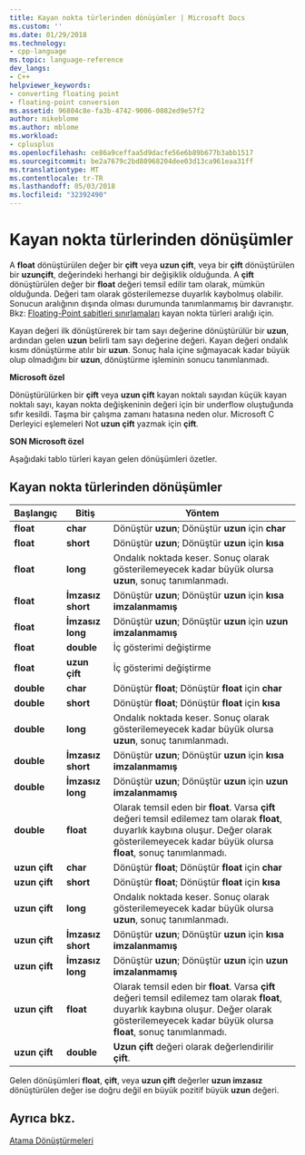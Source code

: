 ```yaml
---
title: Kayan nokta türlerinden dönüşümler | Microsoft Docs
ms.custom: ''
ms.date: 01/29/2018
ms.technology:
- cpp-language
ms.topic: language-reference
dev_langs:
- C++
helpviewer_keywords:
- converting floating point
- floating-point conversion
ms.assetid: 96804c8e-fa3b-4742-9006-0082ed9e57f2
author: mikeblome
ms.author: mblome
ms.workload:
- cplusplus
ms.openlocfilehash: ce86a9ceffaa5d9dacfe56e6b89b677b3abb1517
ms.sourcegitcommit: be2a7679c2bd80968204dee03d13ca961eaa31ff
ms.translationtype: MT
ms.contentlocale: tr-TR
ms.lasthandoff: 05/03/2018
ms.locfileid: "32392490"
---
```

# <a name="conversions-from-floating-point-types"></a>Kayan nokta türlerinden dönüşümler

A **float** dönüştürülen değer bir **çift** veya **uzun çift**, veya bir **çift** dönüştürülen bir **uzunçift**, değerindeki herhangi bir değişiklik olduğunda. A **çift** dönüştürülen değer bir **float** değeri temsil edilir tam olarak, mümkün olduğunda. Değeri tam olarak gösterilemezse duyarlık kaybolmuş olabilir. Sonucun aralığının dışında olması durumunda tanımlanmamış bir davranıştır. Bkz: [Floating-Point sabitleri sınırlamaları](../c-language/limits-on-floating-point-constants.md) kayan nokta türleri aralığı için.

Kayan değeri ilk dönüştürerek bir tam sayı değerine dönüştürülür bir **uzun**, ardından gelen **uzun** belirli tam sayı değerine değeri. Kayan değeri ondalık kısmı dönüştürme atılır bir **uzun**. Sonuç hala içine sığmayacak kadar büyük olup olmadığını bir **uzun**, dönüştürme işleminin sonucu tanımlanmadı.

**Microsoft özel**

Dönüştürülürken bir **çift** veya **uzun çift** kayan noktalı sayıdan küçük kayan noktalı sayı, kayan nokta değişkeninin değeri için bir underflow oluştuğunda sıfır kesildi. Taşma bir çalışma zamanı hatasına neden olur. Microsoft C Derleyici eşlemeleri Not **uzun çift** yazmak için **çift**.

**SON Microsoft özel**

Aşağıdaki tablo türleri kayan gelen dönüşümleri özetler.

## <a name="conversions-from-floating-point-types"></a>Kayan nokta türlerinden dönüşümler

|Başlangıç|Bitiş|Yöntem|
|----------|--------|------------|
|**float**|**char**|Dönüştür **uzun**; Dönüştür **uzun** için **char**|
|**float**|**short**|Dönüştür **uzun**; Dönüştür **uzun** için **kısa**|
|**float**|**long**|Ondalık noktada keser. Sonuç olarak gösterilemeyecek kadar büyük olursa **uzun**, sonuç tanımlanmadı.|
|**float**|**İmzasız short**|Dönüştür **uzun**; Dönüştür **uzun** için **kısa imzalanmamış**|
|**float**|**İmzasız long**|Dönüştür **uzun**; Dönüştür **uzun** için **uzun imzalanmamış**|
|**float**|**double**|İç gösterimi değiştirme|
|**float**|**uzun çift**|İç gösterimi değiştirme|
|**double**|**char**|Dönüştür **float**; Dönüştür **float** için **char**|
|**double**|**short**|Dönüştür **float**; Dönüştür **float** için **kısa**|
|**double**|**long**|Ondalık noktada keser. Sonuç olarak gösterilemeyecek kadar büyük olursa **uzun**, sonuç tanımlanmadı.|
|**double**|**İmzasız short**|Dönüştür **uzun**; Dönüştür **uzun** için **kısa imzalanmamış**|
|**double**|**İmzasız long**|Dönüştür **uzun**; Dönüştür **uzun** için **uzun imzalanmamış**|
|**double**|**float**|Olarak temsil eden bir **float**. Varsa **çift** değeri temsil edilemez tam olarak **float**, duyarlık kaybına oluşur. Değer olarak gösterilemeyecek kadar büyük olursa **float**, sonuç tanımlanmadı.|
|**uzun çift**|**char**|Dönüştür **float**; Dönüştür **float** için **char**|
|**uzun çift**|**short**|Dönüştür **float**; Dönüştür **float** için **kısa**|
|**uzun çift**|**long**|Ondalık noktada keser. Sonuç olarak gösterilemeyecek kadar büyük olursa **uzun**, sonuç tanımlanmadı.|
|**uzun çift**|**İmzasız short**|Dönüştür **uzun**; Dönüştür **uzun** için **kısa imzalanmamış**|
|**uzun çift**|**İmzasız long**|Dönüştür **uzun**; Dönüştür **uzun** için **uzun imzalanmamış**|
|**uzun çift**|**float**|Olarak temsil eden bir **float**. Varsa **çift** değeri temsil edilemez tam olarak **float**, duyarlık kaybına oluşur. Değer olarak gösterilemeyecek kadar büyük olursa **float**, sonuç tanımlanmadı.|
|**uzun çift**|**double**|**Uzun çift** değeri olarak değerlendirilir **çift**.|

Gelen dönüşümleri **float**, **çift**, veya **uzun çift** değerler **uzun imzasız** dönüştürülen değer ise doğru değil en büyük pozitif büyük **uzun** değeri.

## <a name="see-also"></a>Ayrıca bkz.

[Atama Dönüştürmeleri](../c-language/assignment-conversions.md)  
